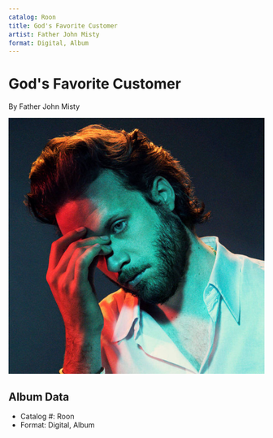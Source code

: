 ```yaml
---
catalog: Roon
title: God's Favorite Customer
artist: Father John Misty
format: Digital, Album
---
```


# God's Favorite Customer

By Father John Misty

![](../../assets/albumcovers/Father_John_Misty-Gods_Favorite_Customer.png)

## Album Data

- Catalog #: Roon
- Format: Digital, Album

